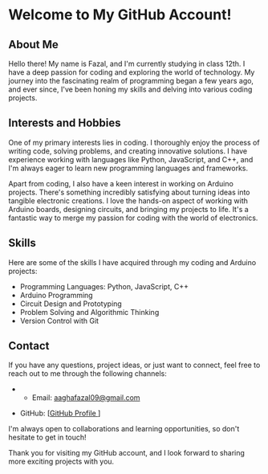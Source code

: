   
# Welcome to My GitHub Account!

## About Me

Hello there! My name is Fazal, and I'm currently studying in class 12th. I have a deep passion for coding and exploring the world of technology. My journey into the fascinating realm of programming began a few years ago, and ever since, I've been honing my skills and delving into various coding projects.

## Interests and Hobbies

One of my primary interests lies in coding. I thoroughly enjoy the process of writing code, solving problems, and creating innovative solutions. I have experience working with languages like Python, JavaScript, and C++, and I'm always eager to learn new programming languages and frameworks.

Apart from coding, I also have a keen interest in working on Arduino projects. There's something incredibly satisfying about turning ideas into tangible electronic creations. I love the hands-on aspect of working with Arduino boards, designing circuits, and bringing my projects to life. It's a fantastic way to merge my passion for coding with the world of electronics.



## Skills

Here are some of the skills I have acquired through my coding and Arduino projects:

- Programming Languages: Python, JavaScript, C++
- Arduino Programming
- Circuit Design and Prototyping
- Problem Solving and Algorithmic Thinking
- Version Control with Git

## Contact

If you have any questions, project ideas, or just want to connect, feel free to reach out to me through the following channels:

- - Email: [aaghafazal09@gmail.com](mailto)

- GitHub: [[GitHub Profile ](https://github.com/LgcyAlex)]


I'm always open to collaborations and learning opportunities, so don't hesitate to get in touch!

Thank you for visiting my GitHub account, and I look forward to sharing more exciting projects with you.
